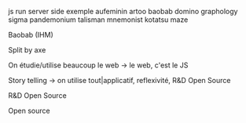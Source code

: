 js run server side exemple aufeminin
artoo baobab domino graphology sigma pandemonium talisman mnemonist kotatsu
maze

Baobab (IHM) 

Split by axe

On étudie/utilise beaucoup le web -> le web, c'est le JS

Story telling -> on utilise tout|applicatif, reflexivité, R&D Open Source

R&D Open Source

Open source
